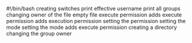 #!/bin/bash
creating switches
print effective username
print all groups
changing owner of the file
empty file
execute permission
adds execute permission
adds execution permission
setting the permission
setting the mode
setting the mode
adds execute permission
creating a directory
changing the group owner
